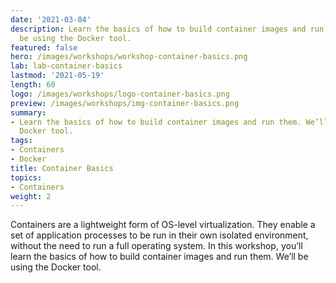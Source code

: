 ```yaml
---
date: '2021-03-04'
description: Learn the basics of how to build container images and run them. We’ll
  be using the Docker tool.
featured: false
hero: /images/workshops/workshop-container-basics.png
lab: lab-container-basics
lastmod: '2021-05-19'
length: 60
logo: /images/workshops/logo-container-basics.png
preview: /images/workshops/img-container-basics.png
summary:
- Learn the basics of how to build container images and run them. We’ll be using the
  Docker tool.
tags:
- Containers
- Docker
title: Container Basics
topics:
- Containers
weight: 2
---
```


Containers are a lightweight form of OS-level virtualization. They enable a set of application processes to be run in their own isolated environment, without the need to run a full operating system. In this workshop, you’ll learn the basics of how to build container images and run them. We’ll be using the Docker tool.